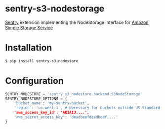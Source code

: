 sentry-s3-nodestorage
=====================

[Sentry](https://github.com/getsentry/sentry) extension implementing the
NodeStorage interface for [Amazon Simple Storage Service](https://aws.amazon.com/s3/)

# Installation

```bash
$ pip install sentry-s3-nodestore
```

# Configuration

```python
SENTRY_NODESTORE = 'sentry_s3_nodestore.backend.S3NodeStorage'
SENTRY_NODESTORE_OPTIONS = {
    'bucket_name': 'my-sentry-bucket',
    'region': 'us-west-1`, # Necessary for buckets outside US-Standard
    'aws_access_key_id': 'AKIAIJ....',
    'aws_secret_access_key': 'deadbeefdeadbeef....'
}
```
